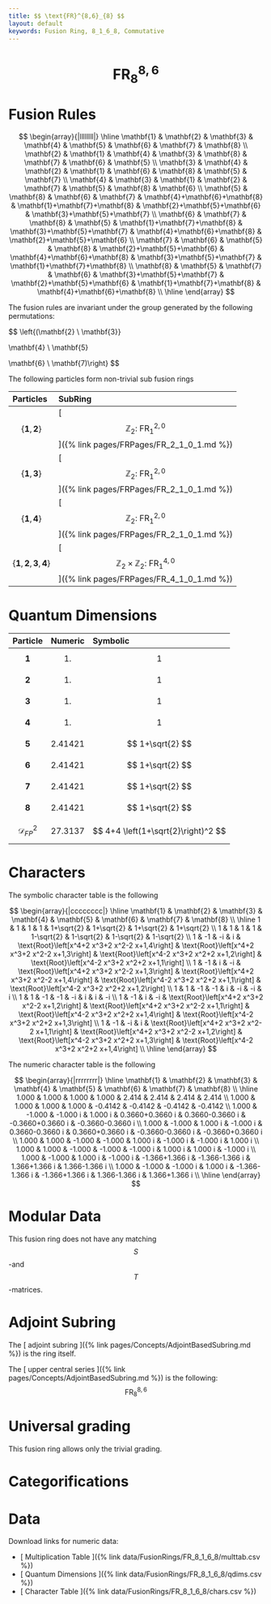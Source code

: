 ```yaml
---
title: $$ \text{FR}^{8,6}_{8} $$
layout: default
keywords: Fusion Ring, 8_1_6_8, Commutative
---
```

# $$ \text{FR}^{8,6}_{8} $$


# Fusion Rules

$$
\begin{array}{|llllllll|}
\hline
 \mathbf{1} & \mathbf{2} & \mathbf{3} & \mathbf{4} & \mathbf{5} & \mathbf{6} & \mathbf{7} & \mathbf{8} \\
 \mathbf{2} & \mathbf{1} & \mathbf{4} & \mathbf{3} & \mathbf{8} & \mathbf{7} & \mathbf{6} & \mathbf{5} \\
 \mathbf{3} & \mathbf{4} & \mathbf{2} & \mathbf{1} & \mathbf{6} & \mathbf{8} & \mathbf{5} & \mathbf{7} \\
 \mathbf{4} & \mathbf{3} & \mathbf{1} & \mathbf{2} & \mathbf{7} & \mathbf{5} & \mathbf{8} & \mathbf{6} \\
 \mathbf{5} & \mathbf{8} & \mathbf{6} & \mathbf{7} & \mathbf{4}+\mathbf{6}+\mathbf{8} & \mathbf{1}+\mathbf{7}+\mathbf{8} & \mathbf{2}+\mathbf{5}+\mathbf{6} & \mathbf{3}+\mathbf{5}+\mathbf{7} \\
 \mathbf{6} & \mathbf{7} & \mathbf{8} & \mathbf{5} & \mathbf{1}+\mathbf{7}+\mathbf{8} & \mathbf{3}+\mathbf{5}+\mathbf{7} & \mathbf{4}+\mathbf{6}+\mathbf{8} & \mathbf{2}+\mathbf{5}+\mathbf{6} \\
 \mathbf{7} & \mathbf{6} & \mathbf{5} & \mathbf{8} & \mathbf{2}+\mathbf{5}+\mathbf{6} & \mathbf{4}+\mathbf{6}+\mathbf{8} & \mathbf{3}+\mathbf{5}+\mathbf{7} & \mathbf{1}+\mathbf{7}+\mathbf{8} \\
 \mathbf{8} & \mathbf{5} & \mathbf{7} & \mathbf{6} & \mathbf{3}+\mathbf{5}+\mathbf{7} & \mathbf{2}+\mathbf{5}+\mathbf{6} & \mathbf{1}+\mathbf{7}+\mathbf{8} & \mathbf{4}+\mathbf{6}+\mathbf{8} \\
\hline
\end{array}
$$


The fusion rules are invariant under the group generated by the following permutations:

$$ \left\{(\mathbf{2} \ \mathbf{3}}

 \mathbf{4} \ \mathbf{5}

 \mathbf{6} \ \mathbf{7)\right\} $$


The following particles form non-trivial sub fusion rings

| Particles | SubRing |
| :------ | :------ |
| $$ \{\mathbf{1},\mathbf{2}\} $$ | [ $$ \mathbb{Z}_2:\ \text{FR}^{2,0}_{1} $$ ]({% link pages/FRPages/FR_2_1_0_1.md %}) |
| $$ \{\mathbf{1},\mathbf{3}\} $$ | [ $$ \mathbb{Z}_2:\ \text{FR}^{2,0}_{1} $$ ]({% link pages/FRPages/FR_2_1_0_1.md %}) |
| $$ \{\mathbf{1},\mathbf{4}\} $$ | [ $$ \mathbb{Z}_2:\ \text{FR}^{2,0}_{1} $$ ]({% link pages/FRPages/FR_2_1_0_1.md %}) |
| $$ \{\mathbf{1},\mathbf{2},\mathbf{3},\mathbf{4}\} $$ | [ $$ \mathbb{Z}_2\times \mathbb{Z}_2:\ \text{FR}^{4,0}_{1} $$ ]({% link pages/FRPages/FR_4_1_0_1.md %}) |


# Quantum Dimensions

| Particle | Numeric | Symbolic |
| :------ | :------ | :------ |
| $$ \mathbf{1} $$ | $$ 1. $$ | $$ 1 $$ |
| $$ \mathbf{2} $$ | $$ 1. $$ | $$ 1 $$ |
| $$ \mathbf{3} $$ | $$ 1. $$ | $$ 1 $$ |
| $$ \mathbf{4} $$ | $$ 1. $$ | $$ 1 $$ |
| $$ \mathbf{5} $$ | $$ 2.41421 $$ | $$ 1+\sqrt{2} $$ |
| $$ \mathbf{6} $$ | $$ 2.41421 $$ | $$ 1+\sqrt{2} $$ |
| $$ \mathbf{7} $$ | $$ 2.41421 $$ | $$ 1+\sqrt{2} $$ |
| $$ \mathbf{8} $$ | $$ 2.41421 $$ | $$ 1+\sqrt{2} $$ |
| $$ \mathcal{D}_{FP}^2 $$ | $$ 27.3137 $$ | $$ 4+4 \left(1+\sqrt{2}\right)^2 $$ |

# Characters

The symbolic character table is the following

$$
\begin{array}{|cccccccc|}
\hline
 \mathbf{1} & \mathbf{2} & \mathbf{3} & \mathbf{4} & \mathbf{5} & \mathbf{6} & \mathbf{7} & \mathbf{8} \\
\hline
 1 & 1 & 1 & 1 & 1+\sqrt{2} & 1+\sqrt{2} & 1+\sqrt{2} & 1+\sqrt{2} \\
 1 & 1 & 1 & 1 & 1-\sqrt{2} & 1-\sqrt{2} & 1-\sqrt{2} & 1-\sqrt{2} \\
 1 & -1 & -i & i & \text{Root}\left[x^4+2 x^3+2 x^2-2 x+1,4\right] & \text{Root}\left[x^4+2 x^3+2 x^2-2 x+1,3\right] & \text{Root}\left[x^4-2 x^3+2 x^2+2 x+1,2\right] & \text{Root}\left[x^4-2 x^3+2 x^2+2 x+1,1\right] \\
 1 & -1 & i & -i & \text{Root}\left[x^4+2 x^3+2 x^2-2 x+1,3\right] & \text{Root}\left[x^4+2 x^3+2 x^2-2 x+1,4\right] & \text{Root}\left[x^4-2 x^3+2 x^2+2 x+1,1\right] & \text{Root}\left[x^4-2 x^3+2 x^2+2 x+1,2\right] \\
 1 & 1 & -1 & -1 & i & -i & -i & i \\
 1 & 1 & -1 & -1 & -i & i & i & -i \\
 1 & -1 & i & -i & \text{Root}\left[x^4+2 x^3+2 x^2-2 x+1,2\right] & \text{Root}\left[x^4+2 x^3+2 x^2-2 x+1,1\right] & \text{Root}\left[x^4-2 x^3+2 x^2+2 x+1,4\right] & \text{Root}\left[x^4-2 x^3+2 x^2+2 x+1,3\right] \\
 1 & -1 & -i & i & \text{Root}\left[x^4+2 x^3+2 x^2-2 x+1,1\right] & \text{Root}\left[x^4+2 x^3+2 x^2-2 x+1,2\right] & \text{Root}\left[x^4-2 x^3+2 x^2+2 x+1,3\right] & \text{Root}\left[x^4-2 x^3+2 x^2+2 x+1,4\right] \\
\hline
\end{array}
$$

The numeric character table is the following

$$
\begin{array}{|rrrrrrrr|}
\hline
 \mathbf{1} & \mathbf{2} & \mathbf{3} & \mathbf{4} & \mathbf{5} & \mathbf{6} & \mathbf{7} & \mathbf{8} \\
\hline
 1.000 & 1.000 & 1.000 & 1.000 & 2.414 & 2.414 & 2.414 & 2.414 \\
 1.000 & 1.000 & 1.000 & 1.000 & -0.4142 & -0.4142 & -0.4142 & -0.4142 \\
 1.000 & -1.000 & -1.000 i & 1.000 i & 0.3660+0.3660 i & 0.3660-0.3660 i & -0.3660+0.3660 i & -0.3660-0.3660 i \\
 1.000 & -1.000 & 1.000 i & -1.000 i & 0.3660-0.3660 i & 0.3660+0.3660 i & -0.3660-0.3660 i & -0.3660+0.3660 i \\
 1.000 & 1.000 & -1.000 & -1.000 & 1.000 i & -1.000 i & -1.000 i & 1.000 i \\
 1.000 & 1.000 & -1.000 & -1.000 & -1.000 i & 1.000 i & 1.000 i & -1.000 i \\
 1.000 & -1.000 & 1.000 i & -1.000 i & -1.366+1.366 i & -1.366-1.366 i & 1.366+1.366 i & 1.366-1.366 i \\
 1.000 & -1.000 & -1.000 i & 1.000 i & -1.366-1.366 i & -1.366+1.366 i & 1.366-1.366 i & 1.366+1.366 i \\
\hline
\end{array}
$$

# Modular Data

This fusion ring does not have any matching $$ S $$-and $$ T $$-matrices.

# Adjoint Subring

The [ adjoint subring ]({% link pages/Concepts/AdjointBasedSubring.md %}) is the ring itself.

The [ upper central series ]({% link pages/Concepts/AdjointBasedSubring.md %}) is the following:
$$ \text{FR}^{8,6}_{8} $$

# Universal grading

This fusion ring allows only the trivial grading.

# Categorifications



# Data

Download links for numeric data:

* [ Multiplication Table ]({% link data/FusionRings/FR_8_1_6_8/multtab.csv %})
* [ Quantum Dimensions ]({% link data/FusionRings/FR_8_1_6_8/qdims.csv %})
* [ Character Table ]({% link data/FusionRings/FR_8_1_6_8/chars.csv %})